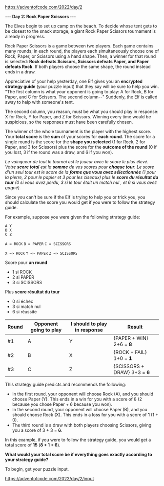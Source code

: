 https://adventofcode.com/2022/day/2

**--- Day 2: Rock Paper Scissors ---**

The Elves begin to set up camp on the beach. To decide whose tent gets to be closest to the snack storage, a giant Rock Paper Scissors tournament is already in progress.

Rock Paper Scissors is a game between two players. Each game contains many rounds; in each round, the players each simultaneously choose one of Rock, Paper, or Scissors using a hand shape. Then, a winner for that round is selected: **Rock defeats Scissors, Scissors defeats Paper, and Paper defeats Rock**. If both players choose the same shape, the round instead ends in a draw.

Appreciative of your help yesterday, one Elf gives you an **encrypted strategy guide** (your puzzle input) that they say will be sure to help you win. "The first column is what your opponent is going to play: A for Rock, B for Paper, and C for Scissors. The second column--" Suddenly, the Elf is called away to help with someone's tent.

The second column, you reason, must be what you should play in response: X for Rock, Y for Paper, and Z for Scissors. Winning every time would be suspicious, so the responses must have been carefully chosen.

The winner of the whole tournament is the player with the highest score. Your **total score** is the **sum** of your scores for **each round**. The score for a single round is the score for the **shape you selected** (1 for Rock, 2 for Paper, and 3 for Scissors) plus the score for the **outcome of the round** (0 if you lost, 3 if the round was a draw, and 6 if you won).

*Le vainqueur de tout le tournoi est le joueur avec le score le plus élevé. Votre **score total** est la **somme** de vos scores pour **chaque tour**. Le score d'un seul tour est le score de la **forme que vous avez sélectionnée** (1 pour la pierre, 2 pour le papier et 3 pour les ciseaux) plus le **score du résultat du tour** (0 si vous avez perdu, 3 si le tour était un match nul , et 6 si vous avez gagné).*

Since you can't be sure if the Elf is trying to help you or trick you, you should calculate the score you would get if you were to follow the strategy guide.

For example, suppose you were given the following strategy guide:
```
A Y
B X
C Z
```

`A = ROCK`
`B = PAPER`
`C = SCISSORS`

`X => ROCK`
`Y => PAPER`
`Z => SCISSORS`

Score pour **un round**
- 1 si ROCK
- 2 si PAPER
- 3 si SCISSORS

Plus **score résultat du tour**
- 0 si échec
- 3 si match nul
- 6 si réussite


| Round | Opponent going to play | I should to play in response | Result                        |
| ----- | ---------------------- | ---------------------------- | ----------------------------- |
| #1    | A                      | Y                            | {PAPER + WIN} 2+6 = **8**     |
| #2    | B                      | X                            | {ROCK + FAIL} 1+0 = **1**     |
| #3    | C                      | Z                            | {SCISSORS + DRAW} 3+3 = **6** |

This strategy guide predicts and recommends the following:

- In the first round, your opponent will choose Rock (A), and you should choose Paper (Y). This ends in a win for you with a score of 8 (2 because you chose Paper + 6 because you won).
- In the second round, your opponent will choose Paper (B), and you should choose Rock (X). This ends in a loss for you with a score of **1** (1 + 0).
- The third round is a draw with both players choosing Scissors, giving you a score of 3 + 3 = **6**.

In this example, if you were to follow the strategy guide, you would get a total score of **15** (**8 + 1 + 6**).

**What would your total score be if everything goes exactly according to your strategy guide?**

To begin, get your puzzle input.

https://adventofcode.com/2022/day/2/input

